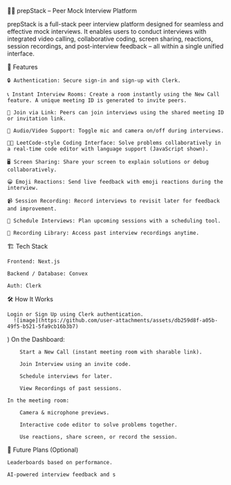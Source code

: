 🧑‍💻 prepStack – Peer Mock Interview Platform

prepStack is a full-stack peer interview platform designed for seamless and effective mock interviews. It enables users to conduct interviews with integrated video calling, collaborative coding, screen sharing, reactions, session recordings, and post-interview feedback – all within a single unified interface.

🚀 Features

    🔒 Authentication: Secure sign-in and sign-up with Clerk.

    📞 Instant Interview Rooms: Create a room instantly using the New Call feature. A unique meeting ID is generated to invite peers.

    👥 Join via Link: Peers can join interviews using the shared meeting ID or invitation link.

    🎥 Audio/Video Support: Toggle mic and camera on/off during interviews.

    🧑‍💻 LeetCode-style Coding Interface: Solve problems collaboratively in a real-time code editor with language support (JavaScript shown).

    🖥️ Screen Sharing: Share your screen to explain solutions or debug collaboratively.

    😀 Emoji Reactions: Send live feedback with emoji reactions during the interview.

    📹 Session Recording: Record interviews to revisit later for feedback and improvement.

    📅 Schedule Interviews: Plan upcoming sessions with a scheduling tool.

    📁 Recording Library: Access past interview recordings anytime.


🏗️ Tech Stack

    Frontend: Next.js

    Backend / Database: Convex

    Auth: Clerk

🛠️ How It Works

    Login or Sign Up using Clerk authentication.
      ![image](https://github.com/user-attachments/assets/db259d8f-a05b-49f5-b521-5fa9cb16b3b7)
)
    On the Dashboard:

        Start a New Call (instant meeting room with sharable link).

        Join Interview using an invite code.

        Schedule interviews for later.

        View Recordings of past sessions.

    In the meeting room:

        Camera & microphone previews.

        Interactive code editor to solve problems together.

        Use reactions, share screen, or record the session.

📌 Future Plans (Optional)

    Leaderboards based on performance.

    AI-powered interview feedback and s
